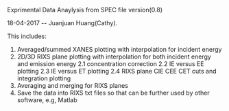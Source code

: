 Exprimental Data Anaylysis from SPEC file version(0.8)

18-04-2017 -- Juanjuan Huang(Cathy). 


This includes: 
1. Averaged/summed XANES plotting with interpolation for incident energy
2. 2D/3D RIXS plane plotting with interpolation for both incident energy and emission energy
    2.1 concentration correction
    2.2 IE versus EE plotting 
    2.3 IE versus ET plotting 
    2.4 RIXS plane CIE CEE CET cuts and integration plotting
3. Averaging and merging for RIXS planes
4. Save the data into RIXS txt files so that can be further used by other software, e.g, Matlab
